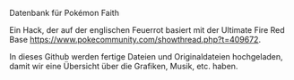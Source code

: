 Datenbank für Pokémon Faith

Ein Hack, der auf der englischen Feuerrot basiert mit der Ultimate Fire Red Base https://www.pokecommunity.com/showthread.php?t=409672.

In dieses Github werden fertige Dateien und Originaldateien hochgeladen, damit wir eine Übersicht über die Grafiken, Musik, etc. haben.
